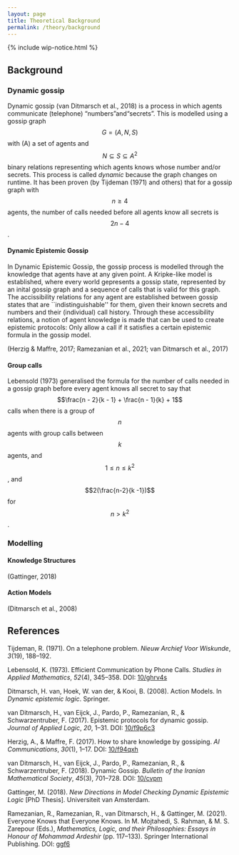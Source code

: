 ```yaml
---
layout: page
title: Theoretical Background
permalink: /theory/background
---
```


{% include wip-notice.html %}

## Background

### Dynamic gossip

Dynamic gossip (van Ditmarsch et al., 2018) is a process in which agents
communicate (telephone) “numbers”and“secrets”. This is modelled using a gossip
graph $$G = (A,N,S)$$ with \(A\) a set of agents and $$N \subseteq S \subseteq
A^2$$ binary relations representing which agents knows whose number and/or
secrets. This process is called _dynamic_ because the graph changes on runtime.
It has been proven (by Tijdeman (1971) and others) that for a gossip graph with $$n \geq 4$$ agents, the number
of calls needed before all agents know all secrets is $$2n - 4$$.

#### Dynamic Epistemic Gossip

In Dynamic Epistemic Gossip, the gossip process is modelled through the knowledge that agents have at any given point. A Kripke-like model is established, where every world gepresents a gossip state, represented by an inital gossip graph and a sequence of calls that is valid for this graph. The accissibility relations for any agent are established between gossip states that are ``indistinguishable'' for them, given their known secrets and numbers and their (individual) call history. Through these accessibility relations, a notion of agent knowledge is made that can be used to create epistemic protocols: Only allow a call if it satisfies a certain epistemic formula in the gossip model. 

(Herzig & Maffre, 2017; Ramezanian et al., 2021; van Ditmarsch et al., 2017)

#### Group calls

Lebensold (1973) generalised the formula for the number of calls needed in a
gossip graph before every agent knows all secret to say that $$\frac{n - 2}{k -
1} + \frac{n - 1}{k} + 1$$ calls when there is a group of $$n$$ agents with
group calls between $$k$$ agents, and $$1 \leq n \leq k^2$$, and
$$2(\frac{n-2}{k -1})$$ for $$n > k^2$$.

### Modelling

#### Knowledge Structures

(Gattinger, 2018)

#### Action Models

(Ditmarsch et al., 2008)

## References

Tijdeman, R. (1971). On a telephone problem. _Nieuw Archief Voor Wiskunde_,
_3_(19), 188–192.

Lebensold, K. (1973). Efficient Communication by Phone Calls. _Studies in Applied
Mathematics_, _52_(4), 345–358. DOI: [10/ghrv4s](https://doi.org/10/ghrv4s)

Ditmarsch, H. van, Hoek, W. van der, & Kooi, B. (2008). Action Models. In
_Dynamic epistemic logic_. Springer.

van Ditmarsch, H., van Eijck, J., Pardo, P., Ramezanian, R., & Schwarzentruber,
F. (2017). Epistemic protocols for dynamic gossip. _Journal of Applied Logic_, _20_,
1–31. DOI: [10/f9p6c3](https://doi.org/10/f9p6c3)

Herzig, A., & Maffre, F. (2017). How to share knowledge by gossiping. _AI
Communications_, _30_(1), 1–17. DOI: [10/f94qxh](https://doi.org/10/f94qxh)

van Ditmarsch, H., van Eijck, J., Pardo, P., Ramezanian, R., & Schwarzentruber,
F. (2018). Dynamic Gossip. _Bulletin of the Iranian Mathematical Society_, _45_(3),
701–728. DOI: [10/cvpm](https://doi.org/10/cvpm)

Gattinger, M. (2018). _New Directions in Model Checking Dynamic Epistemic Logic_
[PhD Thesis]. Universiteit van Amsterdam.

Ramezanian, R., Ramezanian, R., van Ditmarsch, H., & Gattinger, M. (2021).
Everyone Knows that Everyone Knows. In M. Mojtahedi, S. Rahman, & M. S. Zarepour
(Eds.), _Mathematics, Logic, and their Philosophies: Essays in Honour of Mohammad
Ardeshir_ (pp. 117–133). Springer International Publishing.
DOI: [ggf6](https://doi.org/ggf6)
